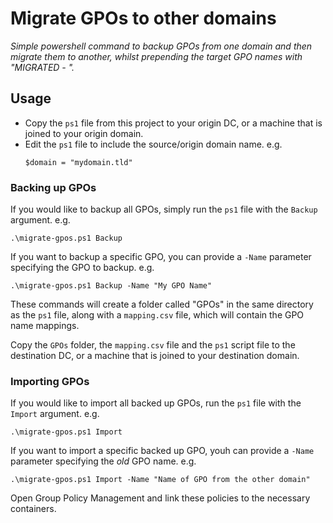 # Migrate GPOs to other domains
_Simple powershell command to backup GPOs from one domain and then migrate them to another, whilst prepending the target GPO names with "MIGRATED - "._


## Usage
- Copy the `ps1` file from this project to your origin DC, or a machine that is joined to your origin domain.
- Edit the `ps1` file to include the source/origin domain name. e.g.
    ```
    $domain = "mydomain.tld"
    ```

### Backing up GPOs
If you would like to backup all GPOs, simply run the `ps1` file with the `Backup` argument. e.g.
```
.\migrate-gpos.ps1 Backup
```
If you want to backup a specific GPO, you can provide a `-Name` parameter specifying the GPO to backup. e.g.
```
.\migrate-gpos.ps1 Backup -Name "My GPO Name"
```

These commands will create a folder called "GPOs" in the same directory as the `ps1` file, along with a `mapping.csv` file, which will contain the GPO name mappings.

Copy the `GPOs` folder, the `mapping.csv` file and the `ps1` script file to the destination DC, or a machine that is joined to your destination domain.

### Importing GPOs
If you would like to import all backed up GPOs, run the `ps1` file with the `Import` argument. e.g.
```
.\migrate-gpos.ps1 Import
```

If you want to import a specific backed up GPO, youh can provide a `-Name` parameter specifying the _old_ GPO name. e.g.
```
.\migrate-gpos.ps1 Import -Name "Name of GPO from the other domain"
```

Open Group Policy Management and link these policies to the necessary containers.